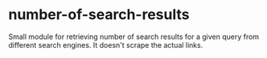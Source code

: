 # number-of-search-results
 Small module for retrieving number of search results for a given query from different search engines. It doesn't scrape the actual links.
 

```bash
```
